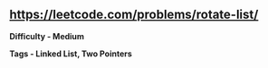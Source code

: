 ## https://leetcode.com/problems/rotate-list/

**Difficulty - Medium**

**Tags - Linked List, Two Pointers**
